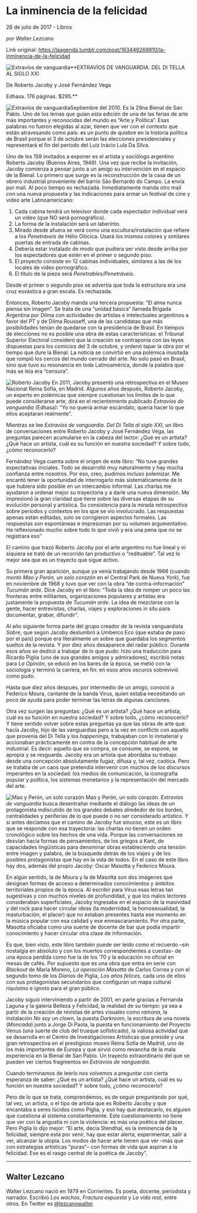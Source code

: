 # La inminencia de la felicidad



26 de julio de 2017 - Libros

_por Walter Lezcano_

Link original: https://laagenda.tumblr.com/post/163449269910/la-inminencia-de-la-felicidad

![Extravíos de vanguardia](https://64.media.tumblr.com/26cf6761f0b0de933a7b4f26a5ca84d5/tumblr_inline_pjzromkoF51t6q87u_500.jpg)**EXTRAVÍOS DE VANGUARDIA. DEL DI TELLA AL SIGLO XXI  

De Roberto Jacoby y José Fernández Vega  

Edhasa. 176 páginas. $295.**

![Extravíos de vanguardia](https://64.media.tumblr.com/e7fb69bcd2864b4e9503cc9eced77dcf/tumblr_inline_pjzronc4kB1t6q87u_250.jpg)Septiembre del 2010. Es la 29na Bienal de San Pablo. Uno de los lemas que guían esta edición de una de las ferias de arte más importantes y reconocidas del mundo es “Arte y Política”. Esas palabras no fueron elegidas al azar, tienen que ver con el contexto que están atravesando como país: es un punto de quiebre en la historia política de Brasil porque el 3 de octubre serán las elecciones presidenciales y representará el fin del período del Luiz Inácio Lula Da Silva.

Uno de los 159 invitados a exponer es el artista y sociólogo argentino Roberto Jacoby (Buenos Aires, 1949). Una vez que recibe la invitación, Jacoby comienza a pensar junto a un amigo su intervención en el espacio de la Bienal. Lo primero que surge es la reconstrucción de la casa de un obrero industrial proveniente del barrio São Bernardo do Campo. La envía por mail. Al poco tiempo es rechazada. Inmediatamente manda otro mail con una nueva propuesta y las indicaciones para armar un festival de cine y video arte Latinoamericano:

1. Cada cabina tendrá un televisor donde cada espectador individual verá un video (que NO será pornográfico).
2. La forma de la instalación será un laberinto.
3. Mirado desde afuera se verá como una escultura/instalación que refiere a los *Penetráveis* de Hélio Oiticica. Usará los mismos colores y similares puertas de entrada de cabinas.
4. Debería estar instalado de modo que pudiera ser visto desde arriba por los espectadores que estén en el primer o segundo piso.
5. El proyecto consiste en 12 cabinas individuales, similares a las de los locales de video pornográfico.
6. El título de la pieza será *Penetrables/Penetráveis*.

Desde el primer o segundo piso se advertía que toda la estructura era una cruz esvástica a gran escala. Es rechazada.

Entonces, Roberto Jacoby manda una tercera propuesta: “El alma nunca piensa sin imagen”. Se trata de una “unidad básica” llamada Brigada Argentina por Dilma con actividades de artistas e intelectuales argentinos a favor del PT y de Dilma Rousseff, una de las candidatas que más posibilidades tenían de quedarse con la presidencia de Brasil. En tiempos de elecciones no es posible una obra de estas características: el Tribunal Superior Electoral consideró que la creación se contraponía con las leyes dispuestas para los comicios del 3 de octubre, y ordenó tapar la obra por el tiempo que dure la Bienal. La noticia se convirtió en una polémica inusitada que rompió los cercos del mundo cerrado del arte. No solo pasó en Brasil, sino que tuvo su resonancia en toda Latinoamérica, donde la palabra que más se leía era “censura”.

![Roberto Jacoby](https://64.media.tumblr.com/66477d5dfa0c16c2b455dcb4b6128092/tumblr_inline_pjzrooD8AO1t6q87u_500.jpg) En 2011, Jacoby presentó una retrospectiva en el Museo Nacional Reina Sofía, en Madrid. Algunos años después, Roberto Jacoby, un experto en polémicas que siempre cuestionan los límites de lo que puede considerarse arte, dirá en el recientemente publicado *Extravíos de vanguardia* (Edhasa): “Yo no quería armar escándalo, quería hacer lo que ellos aceptaran realmente”.

Mientras se lee *Extravíos de vanguardia. Del Di Tella al siglo XXI*, un libro de conversaciones entre Roberto Jacoby y José Fernández Vega, las preguntas parecen acumularse en la cabeza del lector: ¿Qué es un artista? ¿Qué hace un artista, cuál es su función en nuestra sociedad? Y sobre todo, ¿cómo reconocerlo? 

Fernández Vega cuenta sobre el origen de este libro: “No tuve grandes expectativas iniciales. Todo se desarrolló muy naturalmente y hay mucha confianza entre nosotros. Por eso, creo, pudimos incluso polemizar. Me encantó tener la oportunidad de interrogarlo más sistemáticamente de lo que hubiera sido posible en un intercambio informal. Las charlas me ayudaron a ordenar mejor su trayectoria y a darle una nueva dimensión. Me impresionó la gran claridad que tiene sobre las diversas etapas de su evolución personal y artística. Su consistencia para la mirada retrospectiva sobre períodos y contextos en los que se vio involucrado. Las respuestas apenas están editadas, solo se corrigieron aspectos formales. Las respuestas son espontáneas e impresionan por su volumen argumentativo. Ha reflexionado mucho sobre todo lo que vivió y era una pena que no se registrara eso” 

El camino que trazó Roberto Jacoby por el arte argentino no fue lineal y ni siquiera se trató de un recorrido tan productivo o “redituable”. Tal vez lo mejor sea que es un trayecto que sigue activo.

Su primera gran aparición, aunque ya venía trabajando desde 1966 (cuando montó *Mao y Perón, un solo corazón* en el Central Park de Nueva York), fue en noviembre de 1968 y tuvo que ver con la obra “de contra-información” *Tucumán arde*. Dice Jacoby en el libro: “Toda la idea de romper un poco las fronteras entre militantes, organizaciones populares y artistas era justamente la propuesta de *Tucumán arde*. La idea de mezclarse con la gente, hacer entrevistas, charlas, viajes y exploraciones in situ para documentar, grabar, difundir”.

Al año siguiente forma parte del grupo creador de la revista vanguardista *Sobre*, que según Jacoby deslumbró a Umberco Eco (que estaba de paso por el país) porque era literalmente un sobre que guardaba los segmentos sueltos de la revista. Y por diez años desaparece del radar público. Durante esos años se dedicó a trabajar de lo que pudo: hizo una traducción para Ricardo Piglia (uno de sus grandes amigos y admiradores), escribió notas para *La Opinión*, se educó en los bares de la época, se metió con la sociología y terminó la carrera, en fin: en esos años oscuros sobrevivió como pudo.

Hasta que diez años después, por intermedio de un amigo, conoció a Federico Moura, cantante de la banda Virus, quien estaba necesitando un poco de ayuda para poder terminar las letras de algunas canciones.

Otra vez surgen las preguntas: ¿Qué es un artista? ¿Qué hace un artista, cuál es su función en nuestra sociedad? Y sobre todo, ¿cómo reconocerlo? Y tiene sentido volver sobre estas preguntas ya que las obras de arte que hacía Jacoby, hijo de las vanguardias pero a la vez en conflicto con aquello que provenía del Di Tella y los *happenings*, trabajaban con lo inmaterial y accionaban prácticamente en contra de la concepción habitual de arte industrial. Es decir: aquello que se compra, se consume, se expone, se apropia y se resguarda. Jacoby era un artista que abordaba su trabajo desde una concepción absolutamente fugaz, difusa y, tal vez, caótica. Pero se trataba de un caos que pretendía intervenir con muchos de los discursos imperantes en la sociedad: los medios de comunicación, la iconografía popular y política, los sistemas monetarios y la representación del mercado del arte. 

![Mao y Perón, un solo corazón](https://64.media.tumblr.com/ce398053186ed8bef70173bf9549c99d/tumblr_inline_pjzrooPAKz1t6q87u_500.jpg) Mao y Perón, un solo corazón. *Extravíos de vanguardia* busca desentrañar mediante el diálogo las ideas de un protagonista indiscutido de los grandes debates alrededor de los bordes, centralidades y periferias de lo que puede o no ser considerado artístico. Y si antes decíamos que el camino de Jacoby fue sinuoso, este es un libro que se responde con esa trayectoria: las charlas no tienen un orden cronológico sobre los hechos de una vida. Porque las conversaciones se desvían hacia formas de pensamientos, de los griegos a Kant, de capacidades lingüísticas para denominar obras estableciendo una tensión entre imagen y palabra, de la búsqueda detrás de los viajes y de los posibles protagonistas que hay en la vida de todos. En el caso de este libro hay dos, además del propio Jacoby: Oscar Masotta y Federico Moura. 

En algún sentido, la de Moura y la de Masotta son dos imágenes que designan formas de acceso a determinados conocimientos y ámbitos territoriales propios de la época. Al escribir para Virus esas letras tan sugestivas y con muchos niveles de profundidad, y que los malos lectores consideraban superficiales, Jacoby ingresaba en el espacio de la masividad y del rock para hacer circular ideas (la modernidad, la homosexualidad, la masturbación, el placer) que no estaban presentes hasta ese momento en la música popular con esa calidad y ese enmascaramiento. Por otra parte, Masotta oficiaba como una suerte de docente de bar que podía impartir conocimiento y hacer circular otra clase de información. 

Es que, bien visto, este libro también puede ser leído como el recuerdo –sin nostalgia en absoluto y con los muertos correspondientes a cuestas- de una época perdida como fue la de los ‘70 y la educación no oficial en mesas de cafés. Por supuesto que es una obra que entra en serie con *Blackout* de María Moreno, *La operación Masotta* de Carlos Correa y con el segundo tomo de los *Diarios* de Piglia, *Los años felices*, cada uno de ellos con sus protagonistas secundarios que configuran un mapa cultural riquísimo e ignoto para el gran público.

Jacoby siguió interviniendo a partir de 2001, en parte gracias a Fernanda Laguna y la galería Belleza y Felicidad, la realidad de su tiempo: ya sea a partir de la creación de revistas de artes visuales como *ramona*, la instalación *No soy un clown*, la puesta *Darkroom*, la escritura de una novela (*Moncada*) junto a Jorge Di Paola, la puesta en funcionamiento del Proyecto Venus (una suerte de club del trueque sofisticado), la valiosa actividad que se desarrolla en el Centro de Investigaciones Artísticas que preside y una gran retrospectiva en el prestigioso museo Reina Sofía de Madrid, uno de los más importantes de Europa y que sirvió como revancha de la mala experiencia en la Bienal de San Pablo. Un trayecto extraordinario del que se pueden ver ciertos fragmentos en *Extravíos de vanguardia*.

Cuando terminamos de leerlo nos volvemos a preguntar con cierta esperanza de saber: ¿Qué es un artista? ¿Qué hace un artista, cuál es su función en nuestra sociedad? Y sobre todo, ¿cómo reconocerlo?

Pero de lo que se trata, comprendemos, es de seguir preguntando por qué, tal vez, un artista, o el tipo de artista que es Roberto Jacoby y que encantaba a seres lúcidos como Piglia, y eso hay que destacarlo, es alguien que cuestiona al sistema constantemente. Este cuestionamiento no tiene que ver con la angustia ni con la violencia: es más una poética del placer. Pero Piglia lo dijo mejor: “El arte, decía Stendhal, es la inminencia de la felicidad, siempre está por venir, hay que estar alerta, experimentar, salir a ver, alcanzar la utopía. Los modos de hacer arte tienen que ver –más que con estrategias artísticas "puras"– con formas de vida que aspiran a la felicidad. Ese es el rasgo central de la poética de Jacoby”.

  




---

 Walter Lezcano
---------------

 Walter Lezcano nació en 1979 en Corrientes. Es poeta, docente, periodista y narrador. Escribió *Los wachos*, *Fractura expuesta* y *La vida real*, entre otros. En Twitter es [@lezcanowalter](https://twitter.com/lezcanowalter/). 

